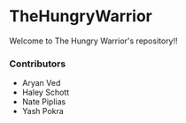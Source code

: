 # TheHungryWarrior

Welcome to The Hungry Warrior's repository!!

### Contributors

- Aryan Ved
- Haley Schott
- Nate Piplias
- Yash Pokra
